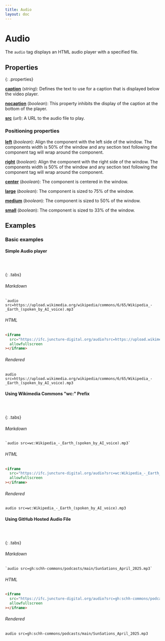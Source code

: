 ```yaml
---
title: Audio
layout: doc
---
```


# Audio

The `audio` tag displays an HTML audio player with a specified file.

## Properties
{: .properties}

**[caption](#basic-example)** (_string_): Defines the text to use for a caption that is displayed below the video player.

**[nocaption](#basic-examples)** (_boolean_):  This property inhibits the display of the caption at the bottom of the player.

**[src](#basic-example)** (_url_):  A URL to the audio file to play.

### Positioning properties

**[left](#positioning-examples)** (_boolean_):  Align the component with the left side of the window.  The components width is 50% of the window and any section text following the component tag will wrap around the component.

**[right](#positioning-examples)** (_boolean_):  Align the component with the right side of the window.  The components width is 50% of the window and any section text following the component tag will wrap around the component.

**[center](#positioning-examples)** (_boolean_):  The component is centered in the window.

**[large](#positioning-examples)** (_boolean_):  The component is sized to 75% of the window.

**[medium](#positioning-examples)** (_boolean_):  The component is sized to 50% of the window.

**[small](#positioning-examples)** (_boolean_):  The component is sized to 33% of the window.


## Examples

### Basic examples

#### Simple Audio player

##### &nbsp;
{: .tabs}

###### Markdown

```markup
`audio src=https://upload.wikimedia.org/wikipedia/commons/6/65/Wikipedia_-_Earth_(spoken_by_AI_voice).mp3`
```

###### HTML

```html
<iframe
  src="https://ifc.juncture-digital.org/audio?src=https://upload.wikimedia.org/wikipedia/commons/6/65/Wikipedia_-_Earth_(spoken_by_AI_voice).mp3"
  allowfullscreen
></iframe>
```

###### Rendered

`audio src=https://upload.wikimedia.org/wikipedia/commons/6/65/Wikipedia_-_Earth_(spoken_by_AI_voice).mp3`


#### Using Wikimedia Commons "wc:" Prefix

##### &nbsp;
{: .tabs}

###### Markdown

```markup
`audio src=wc:Wikipedia_-_Earth_(spoken_by_AI_voice).mp3`
```

###### HTML

```html
<iframe
  src="https://ifc.juncture-digital.org/audio?src=wc:Wikipedia_-_Earth_(spoken_by_AI_voice).mp3"
  allowfullscreen
></iframe>
```

###### Rendered

`audio src=wc:Wikipedia_-_Earth_(spoken_by_AI_voice).mp3`


#### Using GitHub Hosted Audio File

##### &nbsp;
{: .tabs}

###### Markdown

```markup
`audio src=gh:schh-commons/podcasts/main/SunSations_April_2025.mp3`
```

###### HTML

```html
<iframe
  src="https://ifc.juncture-digital.org/audio?src=gh:schh-commons/podcasts/main/SunSations_April_2025.mp3"
  allowfullscreen
></iframe>
```

###### Rendered

`audio src=gh:schh-commons/podcasts/main/SunSations_April_2025.mp3`